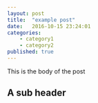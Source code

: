 ```yaml
---
layout: post
title:  "example post"
date:   2016-10-15 23:24:01
categories:
    - category1
    - category2
published: true
---
```

This is the body of the post

## A sub header
